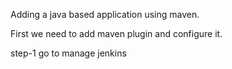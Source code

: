 Adding a java based application using maven.

First we need to add maven plugin and configure it.

step-1 go to manage jenkins 


